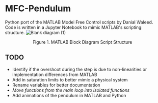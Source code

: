 # MFC-Pendulum
Python port of the MATLAB Model Free Control scripts by Danial Waleed. Code is written in a Jupyter Notebook to mimic MATLAB's scripting structure. 
![Blank diagram (1)](https://github.com/jafriztrillo/MFC-Pendulum/assets/112403419/6128b1e2-35c0-46de-af78-58bda296b39f)

<p align="center">
Figure 1. MATLAB Block Diagram Script Structure
</p>

## TODO
- Identify if the overshoot during the step is due to non-linearities or implementation differences from MATLAB
- Add in saturation limits to better mimic a physical system
- Rename variables for better documentation
- _Move functions from the main loop into isolated functions_
- Add animations of the pendulum in MATLAB and Python
